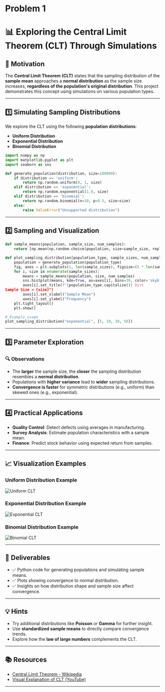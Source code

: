 # Problem 1

# 📊 Exploring the Central Limit Theorem (CLT) Through Simulations

## 🎯 Motivation

The **Central Limit Theorem (CLT)** states that the sampling distribution of the **sample mean** approaches a **normal distribution** as the sample size increases, **regardless of the population's original distribution**. This project demonstrates this concept using simulations on various population types.

---

## 1️⃣ Simulating Sampling Distributions

We explore the CLT using the following **population distributions**:

- **Uniform Distribution**
- **Exponential Distribution**
- **Binomial Distribution**

```python
import numpy as np
import matplotlib.pyplot as plt
import seaborn as sns

def generate_population(distribution, size=100000):
    if distribution == 'uniform':
        return np.random.uniform(0, 1, size)
    elif distribution == 'exponential':
        return np.random.exponential(1.0, size)
    elif distribution == 'binomial':
        return np.random.binomial(n=10, p=0.5, size=size)
    else:
        raise ValueError("Unsupported distribution")
```

---

## 2️⃣ Sampling and Visualization

```python
def sample_means(population, sample_size, num_samples):
    return [np.mean(np.random.choice(population, size=sample_size, replace=True)) for _ in range(num_samples)]

def plot_sampling_distribution(population_type, sample_sizes, num_samples=1000):
    population = generate_population(population_type)
    fig, axes = plt.subplots(1, len(sample_sizes), figsize=(5 * len(sample_sizes), 4))
    for i, size in enumerate(sample_sizes):
        means = sample_means(population, size, num_samples)
        sns.histplot(means, kde=True, ax=axes[i], bins=30, color='skyblue')
        axes[i].set_title(f"{population_type.capitalize()} Dist
Sample Size = {size}")
        axes[i].set_xlabel("Sample Mean")
        axes[i].set_ylabel("Frequency")
    plt.tight_layout()
    plt.show()

# Example usage
plot_sampling_distribution("exponential", [5, 10, 30, 50])
```

---

## 3️⃣ Parameter Exploration

### 🔍 Observations

- The **larger** the sample size, the **closer** the sampling distribution resembles a **normal distribution**.
- Populations with **higher variance** lead to **wider** sampling distributions.
- **Convergence is faster** for symmetric distributions (e.g., uniform) than skewed ones (e.g., exponential).

---

## 4️⃣ Practical Applications

- **Quality Control**: Detect defects using averages in manufacturing.
- **Survey Analysis**: Estimate population characteristics with a sample mean.
- **Finance**: Predict stock behavior using expected return from samples.

---

## 📈 Visualization Examples

### Uniform Distribution Example

![Uniform CLT](https://upload.wikimedia.org/wikipedia/commons/thumb/7/7b/CLT_uniform.png/800px-CLT_uniform.png)

### Exponential Distribution Example

![Exponential CLT](https://upload.wikimedia.org/wikipedia/commons/thumb/3/37/CLT_exponential.png/800px-CLT_exponential.png)

### Binomial Distribution Example

![Binomial CLT](https://upload.wikimedia.org/wikipedia/commons/thumb/4/4c/CLT_binomial.png/800px-CLT_binomial.png)

---

## 📁 Deliverables

- ✅ Python code for generating populations and simulating sample means.
- ✅ Plots showing convergence to normal distribution.
- ✅ Insights on how distribution shape and sample size affect convergence.

---

## 💡 Hints

- Try additional distributions like **Poisson** or **Gamma** for further insight.
- Use **standardized sample means** to directly compare convergence trends.
- Explore how the **law of large numbers** complements the CLT.

---

## 📚 Resources

- [Central Limit Theorem - Wikipedia](https://en.wikipedia.org/wiki/Central_limit_theorem)
- [Visual Explanation of CLT (YouTube)](https://www.youtube.com/watch?v=3e6YcnVZf-U)

---

